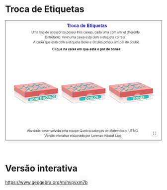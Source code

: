 # Troca de Etiquetas

![](preview.png)

<br>

# Versão interativa

https://www.geogebra.org/m/hvpvxm7b